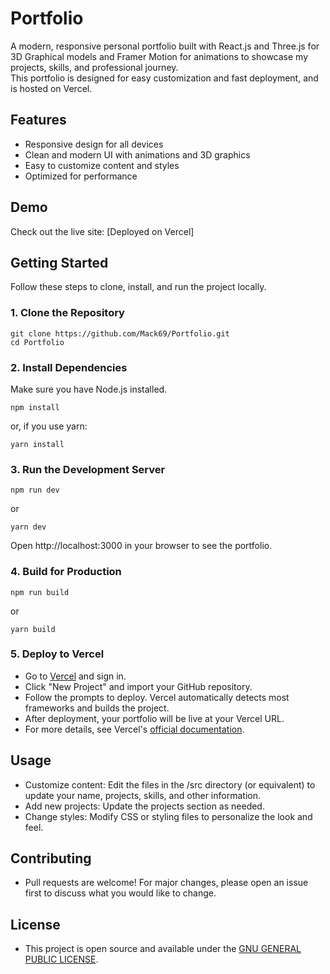 # Portfolio
A modern, responsive personal portfolio built with React.js and Three.js for 3D Graphical models and Framer Motion for animations to showcase my projects, skills, and professional journey.  
 This portfolio is designed for easy customization and fast deployment, and is hosted on Vercel.

## Features

- Responsive design for all devices
- Clean and modern UI with animations and 3D graphics
- Easy to customize content and styles
- Optimized for performance

## Demo
Check out the live site: [Deployed on Vercel] 

## Getting Started
Follow these steps to clone, install, and run the project locally.

### 1. Clone the Repository  
```
git clone https://github.com/Mack69/Portfolio.git
cd Portfolio
```
### 2. Install Dependencies
Make sure you have Node.js installed.
```
npm install
```
or, if you use yarn:
```
yarn install
```

### 3. Run the Development Server
```
npm run dev
```
or
```
yarn dev
```
Open http://localhost:3000 in your browser to see the portfolio.

### 4. Build for Production
```
npm run build
```
or
```
yarn build
```

### 5. Deploy to Vercel
- Go to [Vercel](https://vercel.com "Deploy your Project easily") and sign in.
- Click "New Project" and import your GitHub repository.
- Follow the prompts to deploy. Vercel automatically detects most frameworks and builds the project.
- After deployment, your portfolio will be live at your Vercel URL.
- For more details, see Vercel's [official documentation](https://vercel.com/docs).

## Usage
- Customize content: Edit the files in the /src directory (or equivalent) to update your name, projects, skills, and other information.
- Add new projects: Update the projects section as needed.
- Change styles: Modify CSS or styling files to personalize the look and feel.

## Contributing
* Pull requests are welcome! For major changes, please open an issue first to discuss what you would like to change.

## License
* This project is open source and available under the [GNU GENERAL PUBLIC LICENSE](LICENSE).
